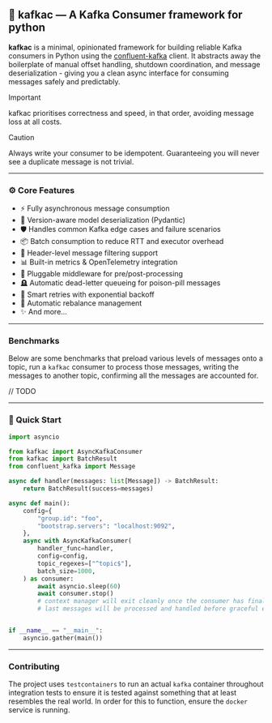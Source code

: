## 🐍 kafkac — A Kafka Consumer framework for python

**kafkac** is a minimal, opinionated framework for building reliable Kafka consumers in Python using the [confluent-kafka](https://github.com/confluentinc/confluent-kafka-python) client.
It abstracts away the boilerplate of manual offset handling, shutdown coordination, and message deserialization - giving you a clean async interface for consuming messages safely and predictably.

> [!IMPORTANT]
> kafkac prioritises correctness and speed, in that order, avoiding message loss at all costs.

> [!CAUTION]
> Always write your consumer to be idempotent.  Guaranteeing you will never see a duplicate message
> is not trivial.

---

### ⚙️ Core Features

- ⚡️ Fully asynchronous message consumption
- 🧬 Version-aware model deserialization (Pydantic)
- 🛡 Handles common Kafka edge cases and failure scenarios
- 📦 Batch consumption to reduce RTT and executor overhead
- 🧾 Header-level message filtering support
- 📊 Built-in metrics & OpenTelemetry integration
- 🧩 Pluggable middleware for pre/post-processing
- 🪦 Automatic dead-letter queueing for poison-pill messages
- 🔁 Smart retries with exponential backoff
- 🧘 Automatic rebalance management
- ✨ And more...

---

### Benchmarks

Below are some benchmarks that preload various levels of messages onto a topic, run a `kafkac` consumer to
process those messages, writing the messages to another topic, confirming all the messages are accounted for.

// TODO

---

### 🧠 Quick Start

```python
import asyncio

from kafkac import AsyncKafkaConsumer
from kafkac import BatchResult
from confluent_kafka import Message

async def handler(messages: list[Message]) -> BatchResult:
    return BatchResult(success=messages)

async def main():
    config={
        "group.id": "foo",
        "bootstrap.servers": "localhost:9092",
    },
    async with AsyncKafkaConsumer(
        handler_func=handler,
        config=config,
        topic_regexes=["^topic$"],
        batch_size=1000,
    ) as consumer:
        await asyncio.sleep(60)
        await consumer.stop()
        # context manager will exit cleanly once the consumer has finalised.
        # last messages will be processed and handled before graceful exit.


if __name__ == "__main__":
    asyncio.gather(main())

```

---

### Contributing

The project uses `testcontainers` to run an actual `kafka` container throughout integration tests to ensure it
is tested against something that at least resembles the real world.  In order for this to function, ensure the
`docker` service is running.
